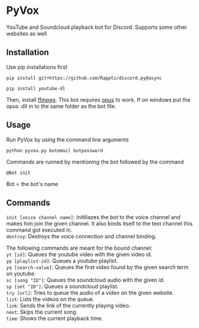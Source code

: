 # PyVox
YouTube and Soundcloud playback bot for Discord. Supports some other websites as well

## Installation

Use pip installations first

```
pip install git+https://github.com/Rapptz/discord.py@async
```

```
pip install youtube-dl
```

Then, install [ffmpeg](https://www.ffmpeg.org/download.html).
This bot requires [opus](https://www.opus-codec.org/downloads/) to work. If on windows put the opus .dll in to the same folder as the bot file.

## Usage
Run PyVox by using the command line arguments

```
python pyvox.py botemail botpassword
```
Commands are runned by mentioning the bot followed by the command

```
@Bot init
```

Bot = the bot's name

## Commands

`init [voice channel name]`: Initiliazes the bot to the voice channel and makes him join the given channel. It also binds itself to the text channel this command got executed in.  
`destroy`: Destroys the voice connection and channel binding.  

The following commands are meant for the bound channel:  
`yt [id]`: Queues the youtube video with the given video id.  
`yp [playlist-id]`: Queues a youtube playlist.  
`yq [search-value]`: Queues the first video found by the given search term on youtube.  
`sc [song "ID"]`: Queues the soundcloud audio with the given id.  
`sp [set "ID"]`: Queues a soundcloud playlist.  
`try [url]`: Tries to queue the audio of a video on the given website.  
`list`: Lists the videos on the queue.  
`link`: Sends the link of the currently playing video.  
`next`: Skips the current song.  
`time`: Shows the current playback time.  